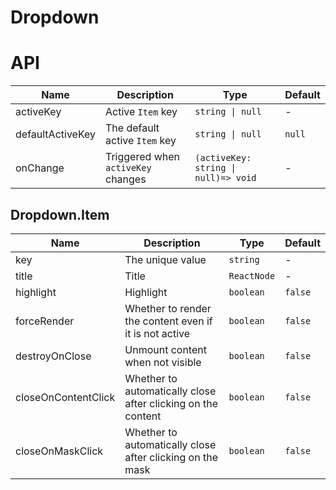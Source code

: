 # Dropdown

<code src="./demos/demo1.tsx"></code>

# API

| Name             | Description                        | Type                                 | Default |
| ---------------- | ---------------------------------- | ------------------------------------ | ------- |
| activeKey        | Active `Item` key                  | `string \| null`                     | -       |
| defaultActiveKey | The default active `Item` key      | `string \| null`                     | `null`  |
| onChange         | Triggered when `activeKey` changes | `(activeKey: string \| null)=> void` | -       |

## Dropdown.Item

| Name                | Description                                                  | Type        | Default |
| ------------------- | ------------------------------------------------------------ | ----------- | ------- |
| key                 | The unique value                                             | `string`    | -       |
| title               | Title                                                        | `ReactNode` | -       |
| highlight           | Highlight                                                    | `boolean`   | `false` |
| forceRender         | Whether to render the content even if it is not active       | `boolean`   | `false` |
| destroyOnClose      | Unmount content when not visible                             | `boolean`   | `false` |
| closeOnContentClick | Whether to automatically close after clicking on the content | `boolean`   | `false` |
| closeOnMaskClick    | Whether to automatically close after clicking on the mask    | `boolean`   | `false` |
